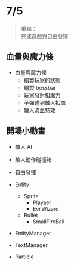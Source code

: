# 7/5

> 重點：  
> 完成遊戲與自由發揮

## 血量與魔力條

- 血量與魔力條
  - 繪製玩家的狀態
  - 繪製 bossbar
  - 玩家發射扣魔力
  - 子彈碰到敵人扣血
  - 敵人流血特效

## 開場小動畫

- 敵人 AI
- 敵人動作碰撞箱

- 自由發揮

- Entity
  - Sprite
    - Playaer
    - EvilWizard
  - Bullet
    - SmallFireBall
- EntityManager
- TextManager

- Particle
